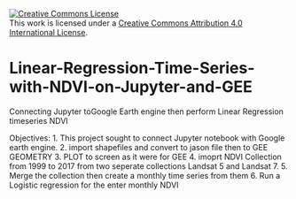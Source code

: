 <a rel="license" href="http://creativecommons.org/licenses/by/4.0/"><img alt="Creative Commons License" style="border-width:0" src="https://i.creativecommons.org/l/by/4.0/88x31.png" /></a><br />This work is licensed under a <a rel="license" href="http://creativecommons.org/licenses/by/4.0/">Creative Commons Attribution 4.0 International License</a>.


# Linear-Regression-Time-Series-with-NDVI-on-Jupyter-and-GEE

Connecting Jupyter toGoogle Earth engine then perform Linear Regression timeseries NDVI

Objectives: 1. This project sought to connect Jupyter notebook with Google earth engine.      2. import shapefiles and convert to jason file then to GEE GEOMETRY     3. PLOT to screen as it were for GEE     4. imoprt NDVI Collection from 1999 to 2017 from two seperate collections Landsat 5 and Landsat 7.     5. Merge the collection then create a monthly time series from them     6. Run a Logistic regression for the enter monthly NDVI

